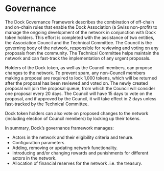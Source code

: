 # Governance



The Dock Governance Framework describes the combination of off-chain and on-chain rules that enable the Dock Association \(a Swiss non-profit\) to manage the ongoing development of the network in conjunction with Dock token holders. This effort is completed with the assistance of two entities, the Association Council and the Technical Committee. The Council is the governing body of the network, responsible for reviewing and voting on any proposals from the community. The Technical Committee helps maintain the network and can fast-track the implementation of any urgent proposals.

Holders of the Dock token, as well as the Council members, can propose changes to the network. To prevent spam, any non-Council members making a proposal are required to lock 1,000 tokens, which will be returned after the proposal has been reviewed and voted on. The newly created proposal will join the proposal queue, from which the Council will consider one proposal every 20 days. The Council will have 15 days to vote on the proposal, and if approved by the Council, it will take effect in 2 days unless fast-tracked by the Technical Committee.

Dock token holders can also vote on proposed changes to the network \(including election of Council members\) by locking up their tokens.

In summary, Dock’s governance framework manages:

* Actors in the network and their eligibility criteria and tenure.
* Configuration parameters.
* Adding, removing or updating network functionality.
* Introducing and/or changing rewards and punishments for different actors in the network.
* Allocation of financial reserves for the network .i.e. the treasury.



